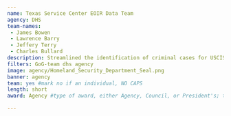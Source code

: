 ```yaml
---
name: Texas Service Center EOIR Data Team
agency: DHS
team-names:
 - James Bowen
 - Lawrence Barry
 - Jeffery Terry
 - Charles Bullard
description: Streamlined the identification of criminal cases for USCIS’ Background Check Unit through collaboration with partners at the DOJ. The team’s work led to a more efficient and effective vetting process, generating a daily average of 600 positive criminal cases, freeing up time to be spent on the most critical cases.
filters: GoG-team dhs agency
image: agency/Homeland_Security_Department_Seal.png
banner: agency
team: yes #mark no if an individual, NO CAPS
length: short
award: Agency #type of award, either Agency, Council, or President's; this is case sensitive so make sure to match the options listed exactly. This section generates the format of the card

---
```

